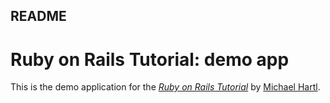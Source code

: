 ## README

# Ruby on Rails Tutorial: demo app

This is the demo application for the 
[*Ruby on Rails Tutorial*](http://railstutorial.org/)
by [Michael Hartl](http://michaelhartl.com).